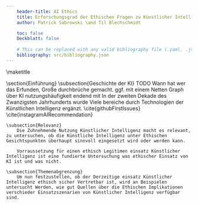 ```yaml
---
    header-title: AI Ethics
    title: Erforschungsgrad der Ethischen Fragen zu Künstlicher Intelligenz
    author: Patrick Sabrowski \and Til Blechschmidt

    toc: false
    Deckblatt: false
    
    # This can be replaced with any valid bibliography file (.yaml, .json, .bib)
    bibliography: src/bibliography.json
---
```


\maketitle

\section{Einführung}
    \subsection{Geschichte der KI}
        TODO Wann hat wer das Erfunden, Große durchbrüche gemacht. ggf. mit einem Netten Graph über KI nutzungshäufigkeit endend mit
        In der zweiten Dekade des Zwanzigsten Jahrhunderts wurde Viele bereiche durch Technologien der Künstlichen Intelligenz ergänzt. \cite{githubFirstIssues} \cite{instagramAIRecommendation}

    \subsection{Relevanz}
        Die Zuhnehmende Nutzung Künstlicher Intelligenz macht es relevant, zu untersuchen, ob die Künstliche Intelligenz unter Ethischen Gesichtspunkten überhaupt sinnvoll eingesetzt wird oder werden kann.

        Vorraussetzung für einen ethisch Legitimen einsatz Künstlicher Intelligenz ist eine fundierte Untersuchung was ethischer Einsatz von KI ist und was nicht.

    \subsection{Themenabgrenzung}
        Um nun festzustellen, ob der Derzeitige einsatz Künstlicher Intelligenz ethisch sicher Vertretbar ist, wird an Beispielen untersucht Werden, wie gut Quellen über die Ethischen Implikationen verschieder Einsatzszenarien von Künstlicher Intelligenz verfügbar sind.

